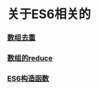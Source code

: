 # 关于ES6相关的

### [数组去重](https://github.com/bobo88/web-front/blob/main/ES6/%E6%95%B0%E7%BB%84%E5%8E%BB%E9%87%8D.md)
### [数组的reduce]()
### [ES6构造函数]()

